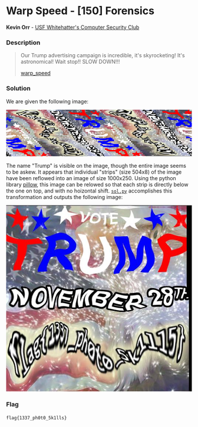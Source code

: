 # Warp Speed - [150] Forensics

**Kevin Orr** - [USF Whitehatter's Computer Security Club](http://www.wcsc.usf.edu/)

### Description

> Our Trump advertising campaign is incredible, it's skyrocketing! It's astronomical! Wait stop!! SLOW DOWN!!!
> 
> [warp_speed](https://s3.amazonaws.com/hackthevote/warp_speed.5978d1405660e365872cf72dddc7515603f657f12526bd61e56feacf332cccad.jpg)

### Solution

We are given the following image:

![warp_speed.jpg](warp_speed.jpg)

The name "Trump" is visible on the image, though the entire image seems to be askew. It appears that individual "strips" (size 504x8)
of the image have been reflowed into an image of size 1000x250. Using the python library [pillow](https://python-pillow.org/),
this image can be relowed so that each strip is directly below the one on top, and with no hoizontal shift. [`sol.py`](sol.py)
accomplishes this transformation and outputs the following image:

![warp_speed_fixed.jpg](warp_speed_fixed.jpg)

### Flag

`flag{1337_ph0t0_5k1lls}`
